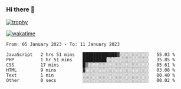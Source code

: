 ### Hi there 👋

[![trophy](https://github-profile-trophy.vercel.app/?username=cxnky&theme=dracula)](https://github.com/ryo-ma/github-profile-trophy)

[![wakatime](https://wakatime.com/badge/user/1c39c599-5497-41b9-a5be-2c4676e7fd23.svg)](https://wakatime.com/@1c39c599-5497-41b9-a5be-2c4676e7fd23)
<!--START_SECTION:waka-->

```text
From: 05 January 2023 - To: 11 January 2023

JavaScript   2 hrs 51 mins   █████████████▓░░░░░░░░░░░   55.03 %
PHP          1 hr 51 mins    █████████░░░░░░░░░░░░░░░░   35.85 %
CSS          17 mins         █▒░░░░░░░░░░░░░░░░░░░░░░░   05.61 %
HTML         9 mins          ▓░░░░░░░░░░░░░░░░░░░░░░░░   03.08 %
Text         1 min           ░░░░░░░░░░░░░░░░░░░░░░░░░   00.40 %
Other        0 secs          ░░░░░░░░░░░░░░░░░░░░░░░░░   00.02 %
```

<!--END_SECTION:waka-->
